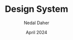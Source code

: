 ---
title: "Design System"
description: "A Design System in a team serves as a cohesive set of guidelines and components that streamline the design and development processes, ensuring consistency across products. Our team's Design System includes detailed specifications for typography, color schemes, and UI elements, along with robust documentation and "
descriptionTwo : "reusable code libraries. By adhering to this system, we maintain brand consistency and accelerate the design workflow, allowing for scalable and sustainable product development. This approach not only enhances collaboration among designers and developers but also significantly reduces the time and effort required to bring new features to market."
date: "April 2024"
author: "Nedal Daher"
image: "Design System.jpg"
id: "3"
---